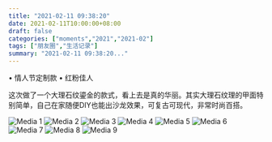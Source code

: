 ```yaml
---
title: "2021-02-11 09:38:20"
date: 2021-02-11T10:00:00+08:00
draft: false
categories: ["moments","2021","2021-02"]
tags: ["朋友圈","生活记录"]
summary: "2021-02-11 09:38:20..."
---
```


• 情人节定制款 • 红粉佳人

这次做了一个大理石纹鎏金的款式，看上去是真的华丽。其实大理石纹理的甲面特别简单，自己在家随便DIY也能出沙龙效果，可复古可现代，非常时尚百搭。

![Media 1](/Moments/photos/2021-02-11/202102110938200.jpg)
![Media 2](/Moments/photos/2021-02-11/202102110938201.jpg)
![Media 3](/Moments/photos/2021-02-11/202102110938202.jpg)
![Media 4](/Moments/photos/2021-02-11/202102110938203.jpg)
![Media 5](/Moments/photos/2021-02-11/202102110938204.jpg)
![Media 6](/Moments/photos/2021-02-11/202102110938205.jpg)
![Media 7](/Moments/photos/2021-02-11/202102110938206.jpg)
![Media 8](/Moments/photos/2021-02-11/202102110938207.jpg)
![Media 9](/Moments/photos/2021-02-11/202102110938208.jpg)

